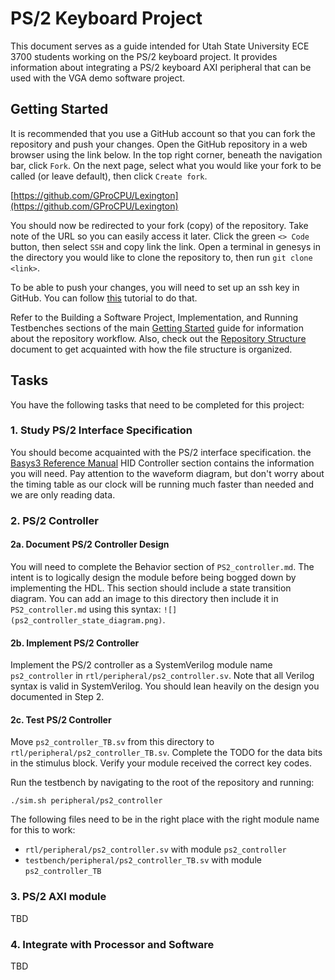 # PS/2 Keyboard Project

This document serves as a guide intended for Utah State University ECE 3700
students working on the PS/2 keyboard project. It provides information about
integrating a PS/2 keyboard AXI peripheral that can be used with the VGA demo
software project.


## Getting Started

It is recommended that you use a GitHub account so that you can fork the repository
and push your changes. Open the GitHub repository in a web browser using the link
below. In the top right corner, beneath the navigation bar, click `Fork`. On the
next page, select what you would like your fork to be called (or leave default),
then click `Create fork`.

[https://github.com/GProCPU/Lexington](https://github.com/GProCPU/Lexington)

You should now be redirected to your fork (copy) of the repository. Take note
of the URL so you can easily access it later. Click the green `<> Code` button,
then select `SSH` and copy link the link. Open a terminal in genesys in the
directory you would like to clone the repository to, then run `git clone <link>`.

To be able to push your changes, you will need to set up an ssh key in GitHub.
You can follow [this](https://www.inmotionhosting.com/support/server/ssh/how-to-add-ssh-keys-to-your-github-account/)
tutorial to do that.

Refer to the Building a Software Project, Implementation, and Running Testbenches
sections of the main
[Getting Started](https://github.com/GProCPU/Lexington/blob/master/docs/GettingStarted.md#building-a-software-project)
guide for information about the repository workflow. Also, check out the
[Repository Structure](https://github.com/GProCPU/Lexington/blob/master/docs/Repo.md)
document to get acquainted with how the file structure is organized.


## Tasks

You have the following tasks that need to be completed for this project:

### 1. Study PS/2 Interface Specification

You should become acquainted with the PS/2 interface specification. the
[Basys3 Reference Manual](https://digilent.com/reference/programmable-logic/basys-3/reference-manual#hid_controller)
HID Controller section contains the information you will need. Pay attention
to the waveform diagram, but don't worry about the timing table as our clock
will be running much faster than needed and we are only reading data.

### 2. PS/2 Controller

#### 2a. Document PS/2 Controller Design

You will need to complete the Behavior section of `PS2_controller.md`. The intent
is to logically design the module before being bogged down by implementing the
HDL. This section should include a state transition diagram. You can add an image
to this directory then include it in `PS2_controller.md` using this syntax:
`![](ps2_controller_state_diagram.png)`.

#### 2b. Implement PS/2 Controller

Implement the PS/2 controller as a SystemVerilog module name `ps2_controller` in
`rtl/peripheral/ps2_controller.sv`. Note that all Verilog syntax is valid in
SystemVerilog. You should lean heavily on the design you documented in Step 2.

#### 2c. Test PS/2 Controller

Move `ps2_controller_TB.sv` from this directory to
`rtl/peripheral/ps2_controller_TB.sv`. Complete the TODO for the data bits in
the stimulus block. Verify your module received the correct key codes.

Run the testbench by navigating to the root of the repository and running:

```./sim.sh peripheral/ps2_controller```

The following files need to be in the right place with the right module name
for this to work:
- `rtl/peripheral/ps2_controller.sv` with module `ps2_controller`
- `testbench/peripheral/ps2_controller_TB.sv` with module `ps2_controller_TB`

### 3. PS/2 AXI module

TBD

### 4. Integrate with Processor and Software

TBD

